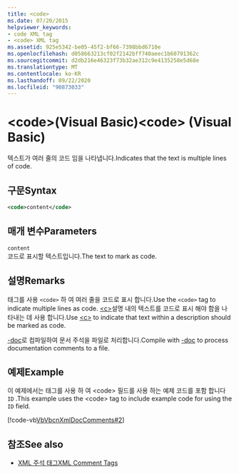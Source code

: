 ```yaml
---
title: <code>
ms.date: 07/20/2015
helpviewer_keywords:
- code XML tag
- <code> XML tag
ms.assetid: 925e5342-be05-45f2-bf66-7398bbd6710e
ms.openlocfilehash: d058663213cf02f2142bff740aeec1b60791362c
ms.sourcegitcommit: d2db216e46323f73b32ae312c9e4135258e5d68e
ms.translationtype: MT
ms.contentlocale: ko-KR
ms.lasthandoff: 09/22/2020
ms.locfileid: "90873033"
---
```

# <a name="code-visual-basic"></a><span data-ttu-id="2e6ae-101">\<code>(Visual Basic)</span><span class="sxs-lookup"><span data-stu-id="2e6ae-101">\<code> (Visual Basic)</span></span>

<span data-ttu-id="2e6ae-102">텍스트가 여러 줄의 코드 임을 나타냅니다.</span><span class="sxs-lookup"><span data-stu-id="2e6ae-102">Indicates that the text is multiple lines of code.</span></span>  
  
## <a name="syntax"></a><span data-ttu-id="2e6ae-103">구문</span><span class="sxs-lookup"><span data-stu-id="2e6ae-103">Syntax</span></span>  
  
```xml  
<code>content</code>  
```  
  
## <a name="parameters"></a><span data-ttu-id="2e6ae-104">매개 변수</span><span class="sxs-lookup"><span data-stu-id="2e6ae-104">Parameters</span></span>  

 `content`  
 <span data-ttu-id="2e6ae-105">코드로 표시할 텍스트입니다.</span><span class="sxs-lookup"><span data-stu-id="2e6ae-105">The text to mark as code.</span></span>  
  
## <a name="remarks"></a><span data-ttu-id="2e6ae-106">설명</span><span class="sxs-lookup"><span data-stu-id="2e6ae-106">Remarks</span></span>  

 <span data-ttu-id="2e6ae-107">태그를 사용 `<code>` 하 여 여러 줄을 코드로 표시 합니다.</span><span class="sxs-lookup"><span data-stu-id="2e6ae-107">Use the `<code>` tag to indicate multiple lines as code.</span></span> <span data-ttu-id="2e6ae-108">[\<c>](c.md)설명 내의 텍스트를 코드로 표시 해야 함을 나타내는 데 사용 합니다.</span><span class="sxs-lookup"><span data-stu-id="2e6ae-108">Use [\<c>](c.md) to indicate that text within a description should be marked as code.</span></span>  
  
 <span data-ttu-id="2e6ae-109">[-doc](../../reference/command-line-compiler/doc.md)로 컴파일하여 문서 주석을 파일로 처리합니다.</span><span class="sxs-lookup"><span data-stu-id="2e6ae-109">Compile with [-doc](../../reference/command-line-compiler/doc.md) to process documentation comments to a file.</span></span>  
  
## <a name="example"></a><span data-ttu-id="2e6ae-110">예제</span><span class="sxs-lookup"><span data-stu-id="2e6ae-110">Example</span></span>  

 <span data-ttu-id="2e6ae-111">이 예제에서는 태그를 사용 하 여 \<code> 필드를 사용 하는 예제 코드를 포함 합니다 `ID` .</span><span class="sxs-lookup"><span data-stu-id="2e6ae-111">This example uses the \<code> tag to include example code for using the `ID` field.</span></span>  
  
 [!code-vb[VbVbcnXmlDocComments#2](~/samples/snippets/visualbasic/VS_Snippets_VBCSharp/VbVbcnXmlDocComments/VB/Class1.vb#2)]  
  
## <a name="see-also"></a><span data-ttu-id="2e6ae-112">참조</span><span class="sxs-lookup"><span data-stu-id="2e6ae-112">See also</span></span>

- [<span data-ttu-id="2e6ae-113">XML 주석 태그</span><span class="sxs-lookup"><span data-stu-id="2e6ae-113">XML Comment Tags</span></span>](index.md)
